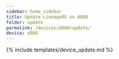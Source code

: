 ```yaml
---
sidebar: home_sidebar
title: Update LineageOS on d800
folder: update
permalink: /devices/d800/update/
device: d800
---
```

{% include templates/device_update.md %}
